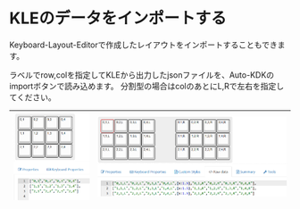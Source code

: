 # KLEのデータをインポートする

Keyboard-Layout-Editorで作成したレイアウトをインポートすることもできます。

ラベルでrow,colを指定してKLEから出力したjsonファイルを、Auto-KDKのimportボタンで読み込めます。
分割型の場合はcolのあとにL,Rで左右を指定してください。

| ![](img/kle-unibody.png) | ![](img/kle-split.png) |
| ------------------------ | ---------------------- |